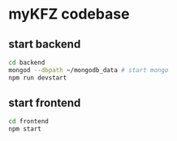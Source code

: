 # myKFZ codebase

## start backend

```bash
cd backend
mongod --dbpath ~/mongodb_data # start mongo
npm run devstart
```

## start frontend

```bash
cd frontend
npm start
```
